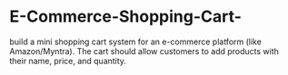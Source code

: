 # E-Commerce-Shopping-Cart-
build a mini shopping cart system for an e-commerce platform (like Amazon/Myntra). The cart should allow customers to add products with their name, price, and quantity.
